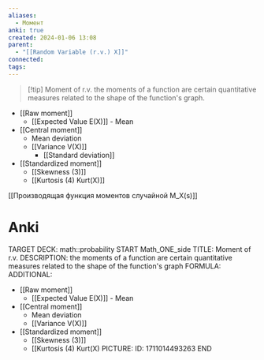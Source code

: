 ```yaml
---
aliases:
  - Момент
anki: true
created: 2024-01-06 13:08
parent:
  - "[[Random Variable (r.v.) X]]"
connected: 
tags:
---
```


> [!tip] Moment of r.v.
the moments of a function are certain quantitative measures related to the shape of the function's graph.

- [[Raw moment]]
    - [[Expected Value E(X)]]  - Mean
- [[Central moment]]
    - Mean deviation
    - [[Variance V(X)]]
        - [[Standard deviation]]
- [[Standardized moment]]
    - [[Skewness (3)]]
    - [[Kurtosis (4) Kurt(X)]]

[[Производящая функция моментов случайной M_X(s)]]

# Anki
TARGET DECK: math::probability 
START
Math_ONE_side
TITLE: Moment of r.v.
DESCRIPTION: the moments of a function are certain quantitative measures related to the shape of the function's graph
FORMULA: 
ADDITIONAL:
- [[Raw moment]]
    - [[Expected Value E(X)]]  - Mean
- [[Central moment]]
    - Mean deviation
    - [[Variance V(X)]]
- [[Standardized moment]]
    - [[Skewness (3)]]
    - [[Kurtosis (4) Kurt(X)
PICTURE:
ID: 1711014493263
END













